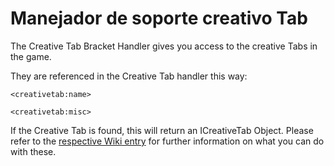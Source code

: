# Manejador de soporte creativo Tab

The Creative Tab Bracket Handler gives you access to the creative Tabs in the game.

They are referenced in the Creative Tab handler this way:

```zenscript
<creativetab:name>

<creativetab:misc>
```

If the Creative Tab is found, this will return an ICreativeTab Object. Please refer to the [respective Wiki entry](/Vanilla/CreativeTabs/ICreativeTab/) for further information on what you can do with these.